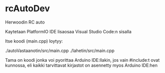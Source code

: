 # rcAutoDev
Herwoodin RC auto

Kaytetaan PlatformIO IDE lisaosaa Visual Studio Code:n sisalla

Itse koodi (main.cpp) loytyy:

./autoVastaanotin/src/main.cpp
./lahetin/src/main.cpp

Tama on koodi jonka voi pyorittaa Arduino IDE:llakin, jos vain #include:t ovat kunnossa,
eli kaikki tarvittavat kirjastot on asennetty myos Arduino IDE:hen